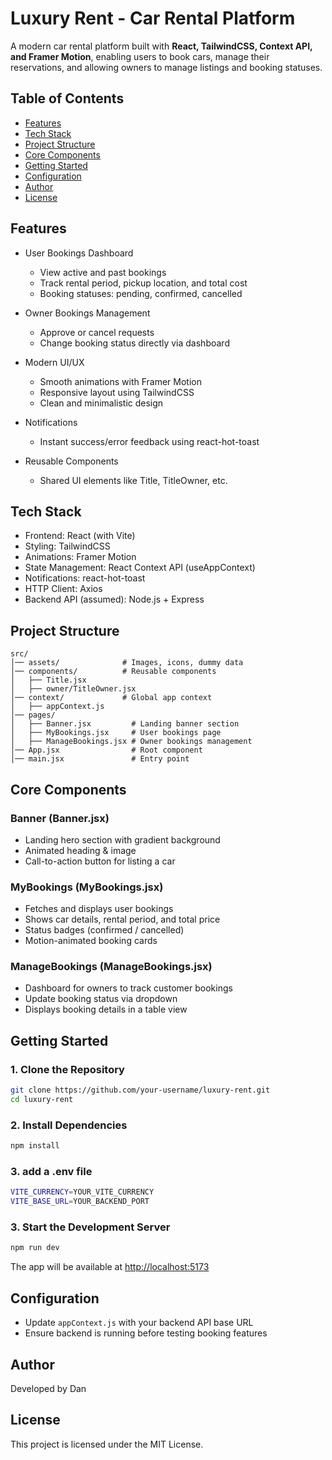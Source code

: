 # Luxury Rent - Car Rental Platform

A modern car rental platform built with **React, TailwindCSS, Context API, and Framer Motion**, enabling users to book cars, manage their reservations, and allowing owners to manage listings and booking statuses.

## Table of Contents

- [Features](#features)
- [Tech Stack](#tech-stack)
- [Project Structure](#project-structure)
- [Core Components](#core-components)
- [Getting Started](#getting-started)
- [Configuration](#configuration)
- [Author](#author)
- [License](#license)

## Features

- User Bookings Dashboard  
  - View active and past bookings  
  - Track rental period, pickup location, and total cost  
  - Booking statuses: pending, confirmed, cancelled  

- Owner Bookings Management  
  - Approve or cancel requests  
  - Change booking status directly via dashboard  

- Modern UI/UX  
  - Smooth animations with Framer Motion  
  - Responsive layout using TailwindCSS  
  - Clean and minimalistic design  

- Notifications  
  - Instant success/error feedback using react-hot-toast  

- Reusable Components  
  - Shared UI elements like Title, TitleOwner, etc.  

## Tech Stack

- Frontend: React (with Vite)  
- Styling: TailwindCSS  
- Animations: Framer Motion  
- State Management: React Context API (useAppContext)  
- Notifications: react-hot-toast  
- HTTP Client: Axios  
- Backend API (assumed): Node.js + Express  

## Project Structure

```
src/
│── assets/              # Images, icons, dummy data
│── components/          # Reusable components
│   ├── Title.jsx
│   ├── owner/TitleOwner.jsx
│── context/             # Global app context
│   ├── appContext.js
│── pages/
│   ├── Banner.jsx         # Landing banner section
│   ├── MyBookings.jsx     # User bookings page
│   ├── ManageBookings.jsx # Owner bookings management
│── App.jsx                # Root component
│── main.jsx               # Entry point
```

## Core Components

### Banner (Banner.jsx)

- Landing hero section with gradient background
- Animated heading & image
- Call-to-action button for listing a car

### MyBookings (MyBookings.jsx)

- Fetches and displays user bookings
- Shows car details, rental period, and total price
- Status badges (confirmed / cancelled)
- Motion-animated booking cards

### ManageBookings (ManageBookings.jsx)

- Dashboard for owners to track customer bookings
- Update booking status via dropdown
- Displays booking details in a table view

## Getting Started

### 1. Clone the Repository

```bash
git clone https://github.com/your-username/luxury-rent.git
cd luxury-rent
```

### 2. Install Dependencies

```bash
npm install
```

### 3. add a .env file

```bash
VITE_CURRENCY=YOUR_VITE_CURRENCY
VITE_BASE_URL=YOUR_BACKEND_PORT
```

### 3. Start the Development Server

```bash
npm run dev
```

The app will be available at <http://localhost:5173>

## Configuration

- Update `appContext.js` with your backend API base URL
- Ensure backend is running before testing booking features

## Author

Developed by Dan

## License

This project is licensed under the MIT License.
